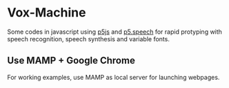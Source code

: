 # Vox-Machine
Some codes in javascript using <a href="http://p5js.org" target="_blank">p5js</a> and <a href="http://ability.nyu.edu/p5.js-speech/" target="_blank">p5.speech</a> for rapid protyping with speech recognition, speech synthesis and variable fonts.

## Use MAMP + Google Chrome
For working examples, use MAMP as local server for launching webpages.
